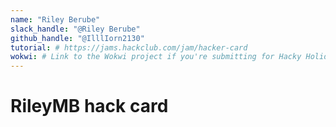 ```yaml
---
name: "Riley Berube"
slack_handle: "@Riley Berube"
github_handle: "@IlllIorn2130"
tutorial: # https://jams.hackclub.com/jam/hacker-card
wokwi: # Link to the Wokwi project if you're submitting for Hacky Holidays
---
```

 
# RileyMB hack card
 
<!-- we chose to design a card that sends the user somewhere.  -->
 
<!-- How much is it going to cost? -->
 
<!-- Tell us a little bit about your design process. What were some challenges? What helped? ***Totally optional*** -->
 
